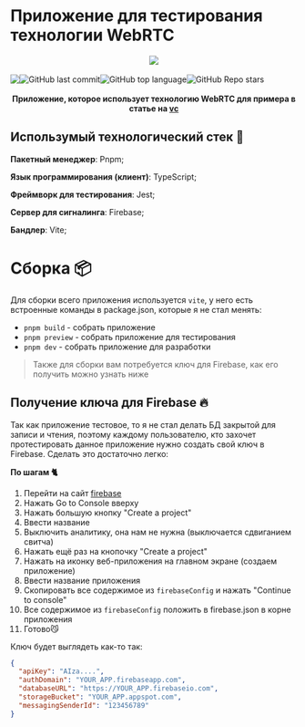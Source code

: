 # Приложение для тестирования технологии WebRTC
<div align="center"><img src="https://user-images.githubusercontent.com/101672047/168921679-a0d9f179-bc72-4d28-bd4e-6f1bcadd1868.png"/></div>
<br>

<div align="center" style="display: flex">
  <img src="https://img.shields.io/github/issues/crckhd/webrtc-example?label=issues&logo=webrtc&style=for-the-badge">
  <img alt="GitHub last commit" src="https://img.shields.io/github/last-commit/crckhd/webrtc-example?label=L.%20commit&logo=github&style=for-the-badge">
  <img alt="GitHub top language" src="https://img.shields.io/github/languages/top/crckhd/webrtc-example?logo=typescript&style=for-the-badge">
  <img alt="GitHub Repo stars" src="https://img.shields.io/github/stars/crckhd/webrtc-example?label=%E2%9C%A8&style=for-the-badge">
</div>

<br>


<div align="center"><strong>Приложение, которое использует технологию WebRTC для примера в статье на <a href="https://vc.ru">vc</a></strong></div>

## Использумый технологический стек 🔨

**Пакетный менеджер**: Pnpm;

**Язык программирования (клиент)**: TypeScript;

**Фреймворк для тестирования**: Jest;

**Сервер для сигналинга**: Firebase;

**Бандлер**: Vite;

# Сборка 📦

Для сборки всего приложения используется `vite`, у него есть встроенные команды в package.json, которые я не стал менять:

* `pnpm build`   - собрать приложение
* `pnpm preview` - собрать приложение для тестирования
* `pnpm dev`     - собрать приложение для разработки

> Также для сборки вам потребуется ключ для Firebase, как его получить можно узнать ниже

## Получение ключа для Firebase 🔥
Так как приложение тестовое, то я не стал делать БД закрытой для записи и чтения, поэтому каждому пользователю, кто захочет протестировать данное приложение нужно создать свой ключ в Firebase. Сделать это достаточно легко:

**По шагам 🐈**
1. Перейти на сайт [firebase](https://firebase.google.com)
2. Нажать Go to Console вверху
3. Нажать большую кнопку "Create a project"
4. Ввести название
5. Выключить аналитику, она нам не нужна (выключается сдвиганием свитча)
6. Нажать ещё раз на кнопочку "Create a project"
7. Нажать на иконку веб-приложения на главном экране (создаем приложение)
8. Ввести название приложения
9. Скопировать все содержимое из `firebaseConfig` и нажать "Continue to console"
10. Все содержимое из `firebaseConfig` положить в firebase.json в корне приложения
11. Готово😼

Ключ будет выглядеть как-то так:
```json
{
  "apiKey": "AIza....",                             
  "authDomain": "YOUR_APP.firebaseapp.com",         
  "databaseURL": "https://YOUR_APP.firebaseio.com", 
  "storageBucket": "YOUR_APP.appspot.com",          
  "messagingSenderId": "123456789"                  
}
```
